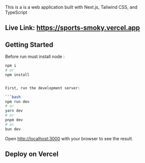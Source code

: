 This is a is a web application built with Next.js, Tailwind CSS, and TypeScript

## Live Link: https://sports-smoky.vercel.app
## Getting Started
Before run must install node :
```bash
npm i 
# or
npm install


First, run the development server:

```bash
npm run dev
# or
yarn dev
# or
pnpm dev
# or
bun dev
```

Open [http://localhost:3000](http://localhost:3000) with your browser to see the result.

## Deploy on Vercel

